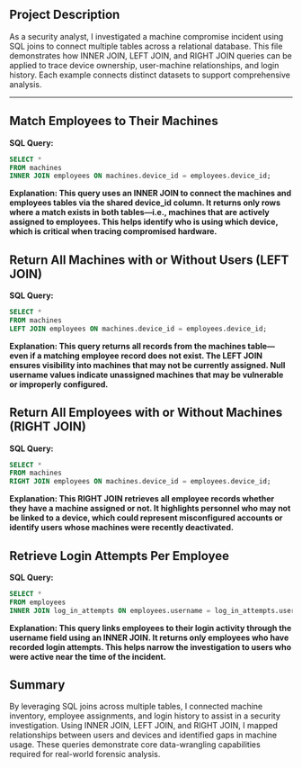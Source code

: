 ## Project Description

As a security analyst, I investigated a machine compromise incident using SQL joins to connect multiple tables across a relational database. This file demonstrates how INNER JOIN, LEFT JOIN, and RIGHT JOIN queries can be applied to trace device ownership, user-machine relationships, and login history. Each example connects distinct datasets to support comprehensive analysis.

---

## Match Employees to Their Machines

**SQL Query:**
```sql
SELECT *
FROM machines
INNER JOIN employees ON machines.device_id = employees.device_id;
```
**Explanation: This query uses an INNER JOIN to connect the machines and employees tables via the shared device_id column. It returns only rows where a match exists in both tables—i.e., machines that are actively assigned to employees. This helps identify who is using which device, which is critical when tracing compromised hardware.**

## Return All Machines with or Without Users (LEFT JOIN)

**SQL Query:**
```sql
SELECT *
FROM machines
LEFT JOIN employees ON machines.device_id = employees.device_id;
```
**Explanation: This query returns all records from the machines table—even if a matching employee record does not exist. The LEFT JOIN ensures visibility into machines that may not be currently assigned. Null username values indicate unassigned machines that may be vulnerable or improperly configured.**

## Return All Employees with or Without Machines (RIGHT JOIN)

**SQL Query:**
```sql
SELECT *
FROM machines
RIGHT JOIN employees ON machines.device_id = employees.device_id;
```
**Explanation: This RIGHT JOIN retrieves all employee records whether they have a machine assigned or not. It highlights personnel who may not be linked to a device, which could represent misconfigured accounts or identify users whose machines were recently deactivated.**


## Retrieve Login Attempts Per Employee

**SQL Query:**
```sql
SELECT *
FROM employees
INNER JOIN log_in_attempts ON employees.username = log_in_attempts.username;
```
**Explanation: This query links employees to their login activity through the username field using an INNER JOIN. It returns only employees who have recorded login attempts. This helps narrow the investigation to users who were active near the time of the incident.**

## Summary

By leveraging SQL joins across multiple tables, I connected machine inventory, employee assignments, and login history to assist in a security investigation. Using INNER JOIN, LEFT JOIN, and RIGHT JOIN, I mapped relationships between users and devices and identified gaps in machine usage. These queries demonstrate core data-wrangling capabilities required for real-world forensic analysis.
